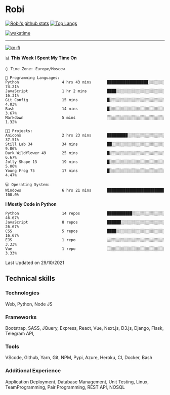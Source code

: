 # Robi

[![Robi's github stats](https://github-readme-stats-lime-theta.vercel.app/api?username=robimez&count_private=true&show_icons=true&theme=dark)](https://github.com/RobiMez)
[![Top Langs](https://github-readme-stats-lime-theta.vercel.app/api/top-langs/?username=robimez&layout=compact)](https://github.com/robimez)

[![wakatime](https://wakatime.com/badge/user/b864c643-d1a3-41f5-9e0f-8ecf20a95c65.svg)](https://wakatime.com/@b864c643-d1a3-41f5-9e0f-8ecf20a95c65)

---
[![ko-fi](https://ko-fi.com/img/githubbutton_sm.svg)](https://ko-fi.com/K3K74LSLU)

<!--START_SECTION:waka-->
📊 **This Week I Spent My Time On** 

```text
⌚︎ Time Zone: Europe/Moscow

💬 Programming Languages: 
Python                   4 hrs 43 mins       ██████████████████░░░░░░░   74.21% 
JavaScript               1 hr 2 mins         ████░░░░░░░░░░░░░░░░░░░░░   16.31% 
Git Config               15 mins             █░░░░░░░░░░░░░░░░░░░░░░░░   4.03% 
Bash                     14 mins             █░░░░░░░░░░░░░░░░░░░░░░░░   3.67% 
Markdown                 5 mins              ░░░░░░░░░░░░░░░░░░░░░░░░░   1.32%

🐱‍💻 Projects: 
Anicons                  2 hrs 23 mins       █████████░░░░░░░░░░░░░░░░   37.51% 
Still Lab 34             34 mins             ██░░░░░░░░░░░░░░░░░░░░░░░   9.06% 
Dark Wildflower 49       25 mins             █░░░░░░░░░░░░░░░░░░░░░░░░   6.67% 
Jolly Shape 13           19 mins             █░░░░░░░░░░░░░░░░░░░░░░░░   5.06% 
Young Frog 75            17 mins             █░░░░░░░░░░░░░░░░░░░░░░░░   4.47%

💻 Operating System: 
Windows                  6 hrs 21 mins       █████████████████████████   100.0%

```

**I Mostly Code in Python** 

```text
Python                   14 repos            ███████████░░░░░░░░░░░░░░   46.67% 
JavaScript               8 repos             ██████░░░░░░░░░░░░░░░░░░░   26.67% 
CSS                      5 repos             ████░░░░░░░░░░░░░░░░░░░░░   16.67% 
EJS                      1 repo              ░░░░░░░░░░░░░░░░░░░░░░░░░   3.33% 
Vue                      1 repo              ░░░░░░░░░░░░░░░░░░░░░░░░░   3.33%

```



 Last Updated on 29/10/2021
<!--END_SECTION:waka-->

## Technical skills

### Technologies 

Web, Python, Node JS

### Frameworks

Bootstrap, SASS, JQuery, Express, React, Vue, Next.js,
D3.js, Django, Flask, Telegram API,

### Tools

VScode, Github, Yarn, Git, NPM, Pypi, Azure, Heroku, CI, Docker, Bash

### Additional Experience

Application Deployment, Database Management, Unit Testing, Linux, TeamProgramming, Pair Programming, REST API, NOSQL
